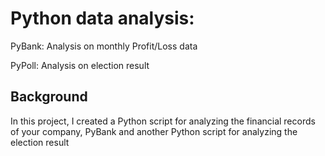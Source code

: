 # Python data analysis: 

PyBank: Analysis on monthly Profit/Loss data

PyPoll: Analysis on election result


## Background

In this project, I created a Python script for analyzing the financial records of your company, PyBank
and another Python script for analyzing the election result
